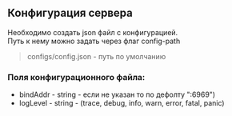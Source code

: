 ## Конфигурация сервера
Необходимо создать json файл с конфигурацией.  
Путь к нему можно задать через флаг config-path

 > configs/config.json - путь по умолчанию

### Поля конфигурационного файла:
- bindAddr - string -  если не указан то по дефолту ":6969") 
- logLevel -  string - (trace, debug, info, warn, error, fatal, panic) 